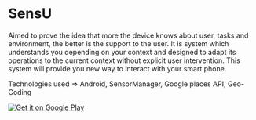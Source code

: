 # SensU

Aimed to prove the idea that more the device knows about user, tasks and environment, the better is the support to the user. It is system which understands you depending on your context and designed to adapt its operations to the current context without explicit user intervention. This system will provide you new way to interact with your smart phone.


Technologies used => Android, SensorManager, Google places API, Geo-Coding

<a href="https://play.google.com/store/apps/details?id=https://play.google.com/store/apps/details?id=com.prasad.SensU">
  <img alt="Get it on Google Play"
       src="https://developer.android.com/images/brand/en_generic_rgb_wo_60.png" />
</a>
